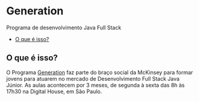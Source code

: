 # Generation
Programa de desenvolvimento Java Full Stack

* [O que é isso?](#o-que-é-isso)

## O que é isso?
O Programa [Generation](https://brazil.generation.org/) faz parte do braço social da McKinsey para formar jovens para atuarem no mercado de Desenvolvimento Full Stack Java Júnior. As aulas acontecem por 3 meses, de segunda à sexta das 8h às 17h30 na Digital House, em São Paulo. 



